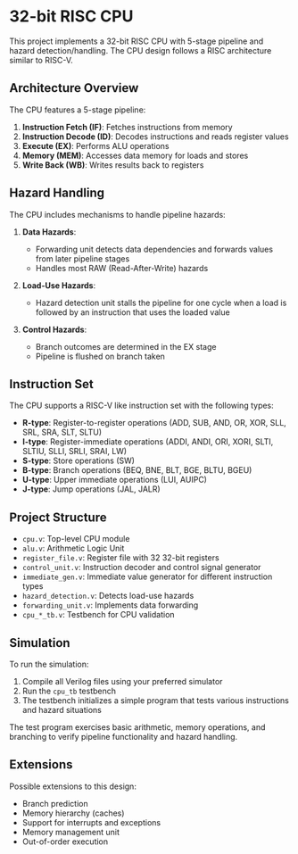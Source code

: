 # 32-bit RISC CPU

This project implements a 32-bit RISC CPU with 5-stage pipeline and hazard detection/handling. The CPU design follows a RISC architecture similar to RISC-V.

## Architecture Overview

The CPU features a 5-stage pipeline:
1. **Instruction Fetch (IF)**: Fetches instructions from memory
2. **Instruction Decode (ID)**: Decodes instructions and reads register values
3. **Execute (EX)**: Performs ALU operations
4. **Memory (MEM)**: Accesses data memory for loads and stores
5. **Write Back (WB)**: Writes results back to registers

## Hazard Handling

The CPU includes mechanisms to handle pipeline hazards:

1. **Data Hazards**: 
   - Forwarding unit detects data dependencies and forwards values from later pipeline stages
   - Handles most RAW (Read-After-Write) hazards

2. **Load-Use Hazards**: 
   - Hazard detection unit stalls the pipeline for one cycle when a load is followed by an instruction that uses the loaded value

3. **Control Hazards**: 
   - Branch outcomes are determined in the EX stage
   - Pipeline is flushed on branch taken

## Instruction Set

The CPU supports a RISC-V like instruction set with the following types:

- **R-type**: Register-to-register operations (ADD, SUB, AND, OR, XOR, SLL, SRL, SRA, SLT, SLTU)
- **I-type**: Register-immediate operations (ADDI, ANDI, ORI, XORI, SLTI, SLTIU, SLLI, SRLI, SRAI, LW)
- **S-type**: Store operations (SW)
- **B-type**: Branch operations (BEQ, BNE, BLT, BGE, BLTU, BGEU)
- **U-type**: Upper immediate operations (LUI, AUIPC)
- **J-type**: Jump operations (JAL, JALR)

## Project Structure

- `cpu.v`: Top-level CPU module
- `alu.v`: Arithmetic Logic Unit
- `register_file.v`: Register file with 32 32-bit registers
- `control_unit.v`: Instruction decoder and control signal generator
- `immediate_gen.v`: Immediate value generator for different instruction types
- `hazard_detection.v`: Detects load-use hazards
- `forwarding_unit.v`: Implements data forwarding
- `cpu_*_tb.v`: Testbench for CPU validation

## Simulation

To run the simulation:

1. Compile all Verilog files using your preferred simulator
2. Run the `cpu_tb` testbench
3. The testbench initializes a simple program that tests various instructions and hazard situations

The test program exercises basic arithmetic, memory operations, and branching to verify pipeline functionality and hazard handling.

## Extensions

Possible extensions to this design:
- Branch prediction
- Memory hierarchy (caches)
- Support for interrupts and exceptions
- Memory management unit
- Out-of-order execution 